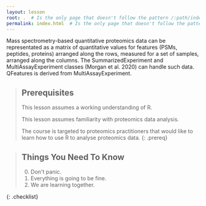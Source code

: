 ```yaml
---
layout: lesson
root: .  # Is the only page that doesn't follow the pattern /:path/index.html
permalink: index.html  # Is the only page that doesn't follow the pattern /:path/index.html
---
```


Mass spectrometry-based quantitative proteomics data can be representated as a matrix of quantitative values for features (PSMs, peptides, proteins) arranged along the rows, measured for a set of samples, arranged along the columns. The SummarizedExperiment and MultiAssayExperiment classes (Morgan et al. 2020) can handle such data. QFeatures is derived from MultiAssayExperiment.

> ## Prerequisites
>
> This lesson assumes a working understanding of R.
> 
> This lesson assumes familiarity with proteomics data analysis.
> 
> The course is targeted to proteomics practitioners that would like to learn how to use R to analyse proteomics data.
{: .prereq}

> ## Things You Need To Know
>
> 0.  Don't panic.
> 1.  Everything is going to be fine.
> 2.  We are learning together.

{: .checklist}


